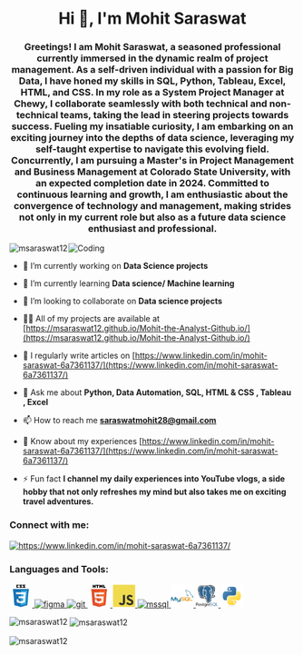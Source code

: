 <h1 align="center">Hi 👋, I'm Mohit Saraswat</h1>
<h3 align="center">Greetings! I am Mohit Saraswat, a seasoned professional currently immersed in the dynamic realm of project management. As a self-driven individual with a passion for Big Data, I have honed my skills in SQL, Python, Tableau, Excel, HTML, and CSS. In my role as a System Project Manager at Chewy, I collaborate seamlessly with both technical and non-technical teams, taking the lead in steering projects towards success. Fueling my insatiable curiosity, I am embarking on an exciting journey into the depths of data science, leveraging my self-taught expertise to navigate this evolving field. Concurrently, I am pursuing a Master's in Project Management and Business Management at Colorado State University, with an expected completion date in 2024. Committed to continuous learning and growth, I am enthusiastic about the convergence of technology and management, making strides not only in my current role but also as a future data science enthusiast and professional.</h3>

<img align="right" alt="Coding" width="400" src="https://i.pinimg.com/originals/81/17/8b/81178b47a8598f0c81c4799f2cdd4057.gif">

<p align="left"> <img src="https://komarev.com/ghpvc/?username=msaraswat12&label=Profile%20views&color=0e75b6&style=flat" alt="msaraswat12" /> </p>

- 🔭 I’m currently working on **Data Science projects**

- 🌱 I’m currently learning **Data science/ Machine learning**

- 👯 I’m looking to collaborate on **Data science projects**

- 👨‍💻 All of my projects are available at [https://msaraswat12.github.io/Mohit-the-Analyst-Github.io/](https://msaraswat12.github.io/Mohit-the-Analyst-Github.io/)

- 📝 I regularly write articles on [https://www.linkedin.com/in/mohit-saraswat-6a7361137/](https://www.linkedin.com/in/mohit-saraswat-6a7361137/)

- 💬 Ask me about **Python, Data Automation, SQL, HTML & CSS , Tableau , Excel**

- 📫 How to reach me **saraswatmohit28@gmail.com**

- 📄 Know about my experiences [https://www.linkedin.com/in/mohit-saraswat-6a7361137/](https://www.linkedin.com/in/mohit-saraswat-6a7361137/)

- ⚡ Fun fact **I channel my daily experiences into YouTube vlogs, a side hobby that not only refreshes my mind but also takes me on exciting travel adventures.**

<h3 align="left">Connect with me:</h3>
<p align="left">
<a href="https://linkedin.com/in/https://www.linkedin.com/in/mohit-saraswat-6a7361137/" target="blank"><img align="center" src="https://raw.githubusercontent.com/rahuldkjain/github-profile-readme-generator/master/src/images/icons/Social/linked-in-alt.svg" alt="https://www.linkedin.com/in/mohit-saraswat-6a7361137/" height="30" width="40" /></a>
</p>

<h3 align="left">Languages and Tools:</h3>
<p align="left"> <a href="https://www.w3schools.com/css/" target="_blank" rel="noreferrer"> <img src="https://raw.githubusercontent.com/devicons/devicon/master/icons/css3/css3-original-wordmark.svg" alt="css3" width="40" height="40"/> </a> <a href="https://www.figma.com/" target="_blank" rel="noreferrer"> <img src="https://www.vectorlogo.zone/logos/figma/figma-icon.svg" alt="figma" width="40" height="40"/> </a> <a href="https://git-scm.com/" target="_blank" rel="noreferrer"> <img src="https://www.vectorlogo.zone/logos/git-scm/git-scm-icon.svg" alt="git" width="40" height="40"/> </a> <a href="https://www.w3.org/html/" target="_blank" rel="noreferrer"> <img src="https://raw.githubusercontent.com/devicons/devicon/master/icons/html5/html5-original-wordmark.svg" alt="html5" width="40" height="40"/> </a> <a href="https://developer.mozilla.org/en-US/docs/Web/JavaScript" target="_blank" rel="noreferrer"> <img src="https://raw.githubusercontent.com/devicons/devicon/master/icons/javascript/javascript-original.svg" alt="javascript" width="40" height="40"/> </a> <a href="https://www.microsoft.com/en-us/sql-server" target="_blank" rel="noreferrer"> <img src="https://www.svgrepo.com/show/303229/microsoft-sql-server-logo.svg" alt="mssql" width="40" height="40"/> </a> <a href="https://www.mysql.com/" target="_blank" rel="noreferrer"> <img src="https://raw.githubusercontent.com/devicons/devicon/master/icons/mysql/mysql-original-wordmark.svg" alt="mysql" width="40" height="40"/> </a> <a href="https://www.postgresql.org" target="_blank" rel="noreferrer"> <img src="https://raw.githubusercontent.com/devicons/devicon/master/icons/postgresql/postgresql-original-wordmark.svg" alt="postgresql" width="40" height="40"/> </a> <a href="https://www.python.org" target="_blank" rel="noreferrer"> <img src="https://raw.githubusercontent.com/devicons/devicon/master/icons/python/python-original.svg" alt="python" width="40" height="40"/> </a> </p>

<p><img align="left" src="https://github-readme-stats.vercel.app/api/top-langs?username=msaraswat12&show_icons=true&locale=en&layout=compact" alt="msaraswat12" /></p>

<p>&nbsp;<img align="center" src="https://github-readme-stats.vercel.app/api?username=msaraswat12&show_icons=true&locale=en" alt="msaraswat12" /></p>

<p><img align="center" src="https://github-readme-streak-stats.herokuapp.com/?user=msaraswat12&" alt="msaraswat12" /></p>
